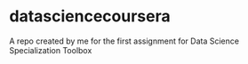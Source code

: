 # datasciencecoursera
A repo created by me for the first assignment for Data Science Specialization Toolbox
